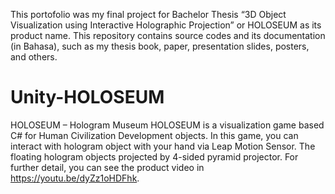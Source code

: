 This portofolio was my final project for Bachelor Thesis “3D Object Visualization using Interactive Holographic Projection” or HOLOSEUM as its product name. This repository contains source codes and its documentation (in Bahasa), such as my thesis book, paper, presentation slides, posters, and others. 


# Unity-HOLOSEUM
HOLOSEUM – Hologram Museum
HOLOSEUM is a visualization game based C# for Human Civilization Development objects. In this game, you can interact with hologram object with your hand via Leap Motion Sensor. The floating hologram objects projected by 4-sided pyramid projector. For further detail, you can see the product video in https://youtu.be/dyZz1oHDFhk. 
